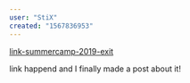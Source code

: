 ```yaml
---
user: "StiX"
created: "1567836953"
---
```


[link-summercamp-2019-exit](/blog/link-summercamp-2019-exit)

link happend and I finally made a post about it! 
